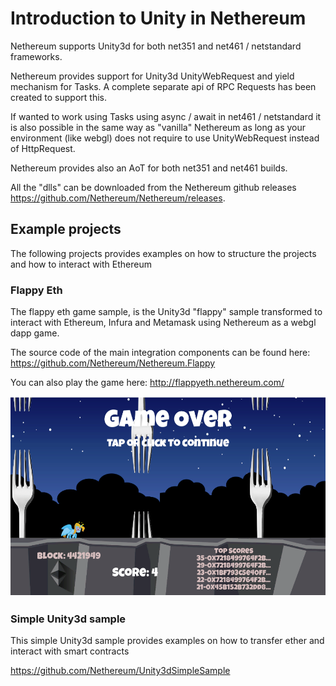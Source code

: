 # Introduction to Unity in Nethereum

Nethereum supports Unity3d for both net351 and net461 / netstandard frameworks. 

Nethereum provides support for Unity3d UnityWebRequest and yield mechanism for Tasks. A complete separate api of RPC Requests has been created to support this.

If wanted to work using Tasks using async / await in net461 / netstandard it is also possible in the same way as "vanilla" Nethereum as long as your environment (like webgl) does not require to use UnityWebRequest instead of HttpRequest.

Nethereum provides also an AoT for both net351 and net461 builds.

All the "dlls" can be downloaded from the Nethereum github releases https://github.com/Nethereum/Nethereum/releases.

## Example projects

The following projects provides examples on how to structure the projects and how to interact with Ethereum

### Flappy Eth

The flappy eth game sample, is the Unity3d "flappy" sample transformed to interact with Ethereum, Infura and Metamask using Nethereum as a webgl dapp game.

The source code of the main integration components can be found here: https://github.com/Nethereum/Nethereum.Flappy

You can also play the game here: http://flappyeth.nethereum.com/

![Flappy Eth](screenshots/flappy.png)

### Simple Unity3d sample

This simple Unity3d sample provides examples on how to transfer ether and interact with smart contracts

https://github.com/Nethereum/Unity3dSimpleSample

